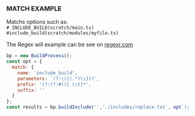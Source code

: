 ### MATCH EXAMPLE

Matchs options such as:  
`# INCLUDE_BUILD(scratch/main.ts)`  
`#include_build(scratch/modules/myfile.ts)`

The Regex will example can be see on [regexr.com](https://regexr.com/4d13t)

````js
bp = new BuildProcess();
const opt = {
  match: {
    name: 'include_build',
    parameters: `(?:\\[(.*)\\])?`,
    prefix: '(?:(?:#))[ \\t]*',
    suffix: ''
  }
};
const results = bp.buildInclude('','./includes/replace.txt', opt`);
````